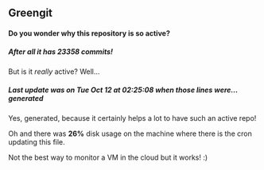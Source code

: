 ## Greengit

#### Do you wonder why this repository is so active?

##### After all it has 23358 commits!

But is it *really* active? Well...

##### Last update was on Tue Oct 12 at 02:25:08 when those lines were... generated

Yes, generated, because it certainly helps a lot to have such an active repo!

Oh and there was **26%** disk usage on the machine
where there is the cron updating this file.

Not the best way to monitor a VM in the cloud but it works! :)
